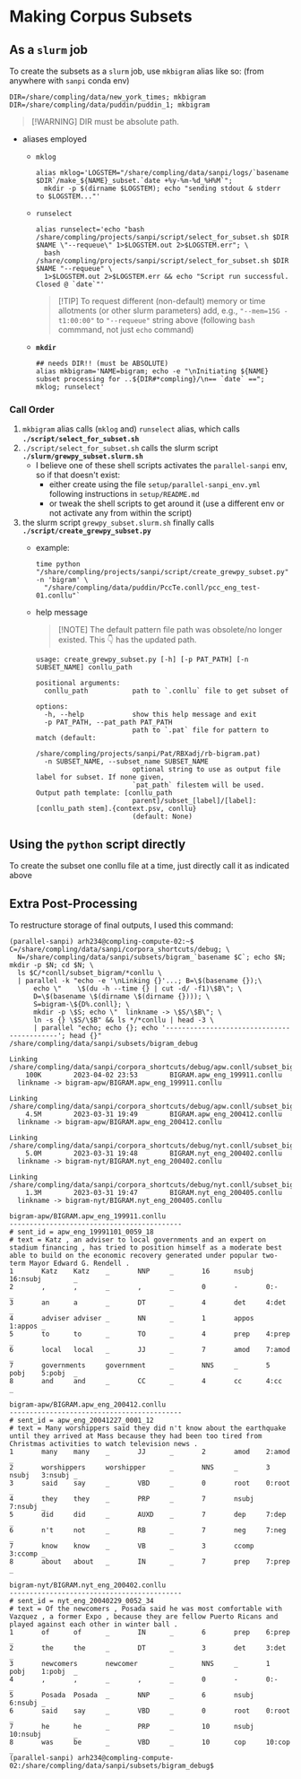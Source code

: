 # Making Corpus Subsets

## As a `slurm` job

To create the subsets as a `slurm` job, use `mkbigram` alias like so:
  (from anywhere with `sanpi` conda env)

  ```shell
  DIR=/share/compling/data/new_york_times; mkbigram
  DIR=/share/compling/data/puddin/puddin_1; mkbigram
  ```

  > [!WARNING] DIR must be absolute path.

- aliases employed
  - `mklog`
    ```shell
    alias mklog='LOGSTEM="/share/compling/data/sanpi/logs/`basename $DIR`/make_${NAME}_subset.`date +%y-%m-%d_%H%M`"; 
      mkdir -p $(dirname $LOGSTEM); echo "sending stdout & stderr to $LOGSTEM..."'
    ```
  - `runselect`    
    ```shell
    alias runselect='echo "bash /share/compling/projects/sanpi/script/select_for_subset.sh $DIR $NAME \"--requeue\" 1>$LOGSTEM.out 2>$LOGSTEM.err"; \
      bash /share/compling/projects/sanpi/script/select_for_subset.sh $DIR $NAME "--requeue" \
      1>$LOGSTEM.out 2>$LOGSTEM.err && echo "Script run successful. Closed @ `date`"'
    ```

    > [!TIP] To request different (non-default) memory or time allotments (or other slurm parameters)
    > add, e.g., `"--mem=15G -t1:00:00"` to `"--requeue"` string above (following `bash` commmand, not just `echo` command)
  - **`mkdir`**
    ```shell
    ## needs DIR!! (must be ABSOLUTE)
    alias mkbigram='NAME=bigram; echo -e "\nInitiating ${NAME} subset processing for ..${DIR#*compling}/\n== `date` =="; mklog; runselect'
    ```

### Call Order

1. `mkbigram` alias calls (`mklog` and) `runselect` alias, which calls **`./script/select_for_subset.sh`**
2. `./script/select_for_subset.sh` calls the slurm script **`./slurm/grewpy_subset.slurm.sh`**
   - I believe one of these shell scripts activates the `parallel-sanpi` env, so if that doesn't exist:
     - either create using the file `setup/parallel-sanpi_env.yml` following instructions in `setup/README.md`
     - or tweak the shell scripts to get around it (use a different env or not activate any from within the script)
3. the slurm script `grewpy_subset.slurm.sh` finally calls **`./script/create_grewpy_subset.py`**
   - example:

     ```shell
     time python "/share/compling/projects/sanpi/script/create_grewpy_subset.py" -n 'bigram' \
       "/share/compling/data/puddin/PccTe.conll/pcc_eng_test-01.conllu"`
     ```

   - help message
     > [!NOTE] The default pattern file path was obsolete/no longer existed. This 👇 has the updated path.

     ```log
     usage: create_grewpy_subset.py [-h] [-p PAT_PATH] [-n SUBSET_NAME] conllu_path
 
     positional arguments:
       conllu_path           path to `.conllu` file to get subset of
 
     options:
       -h, --help            show this help message and exit
       -p PAT_PATH, --pat_path PAT_PATH
                             path to `.pat` file for pattern to match (default:
                             /share/compling/projects/sanpi/Pat/RBXadj/rb-bigram.pat)
       -n SUBSET_NAME, --subset_name SUBSET_NAME
                             optional string to use as output file label for subset. If none given,
                             `pat_path` filestem will be used. Output path template: [conllu_path
                             parent]/subset_[label]/[label]:[conllu_path stem].{context.psv, conllu}
                             (default: None)
     ```

## Using the `python` script directly

To create the subset one conllu file at a time, just directly call it as indicated above

## Extra Post-Processing

To restructure storage of final outputs, I used this command:

```shell
(parallel-sanpi) arh234@compling-compute-02:~$ C=/share/compling/data/sanpi/corpora_shortcuts/debug; \
  N=/share/compling/data/sanpi/subsets/bigram_`basename $C`; echo $N; mkdir -p $N; cd $N; \
  ls $C/*conll/subset_bigram/*conllu \
  | parallel -k "echo -e '\nLinking {}'...; B=\$(basename {});\
      echo \"    \$(du -h --time {} | cut -d/ -f1)\$B\"; \
      D=\$(basename \$(dirname \$(dirname {}))); \
      S=bigram-\${D%.conll}; \
      mkdir -p \$S; echo \"  linkname -> \$S/\$B\"; \
      ln -s {} \$S/\$B" && ls */*conllu | head -3 \
      | parallel "echo; echo {}; echo '-------------------------------------------'; head {}"
/share/compling/data/sanpi/subsets/bigram_debug

Linking /share/compling/data/sanpi/corpora_shortcuts/debug/apw.conll/subset_bigram/BIGRAM.apw_eng_199911.conllu...
    100K        2023-04-02 23:53        BIGRAM.apw_eng_199911.conllu
  linkname -> bigram-apw/BIGRAM.apw_eng_199911.conllu

Linking /share/compling/data/sanpi/corpora_shortcuts/debug/apw.conll/subset_bigram/BIGRAM.apw_eng_200412.conllu...
    4.5M        2023-03-31 19:49        BIGRAM.apw_eng_200412.conllu
  linkname -> bigram-apw/BIGRAM.apw_eng_200412.conllu

Linking /share/compling/data/sanpi/corpora_shortcuts/debug/nyt.conll/subset_bigram/BIGRAM.nyt_eng_200402.conllu...
    5.0M        2023-03-31 19:48        BIGRAM.nyt_eng_200402.conllu
  linkname -> bigram-nyt/BIGRAM.nyt_eng_200402.conllu

Linking /share/compling/data/sanpi/corpora_shortcuts/debug/nyt.conll/subset_bigram/BIGRAM.nyt_eng_200405.conllu...
    1.3M        2023-03-31 19:47        BIGRAM.nyt_eng_200405.conllu
  linkname -> bigram-nyt/BIGRAM.nyt_eng_200405.conllu

bigram-apw/BIGRAM.apw_eng_199911.conllu
-------------------------------------------
# sent_id = apw_eng_19991101_0059_18
# text = Katz , an adviser to local governments and an expert on stadium financing , has tried to position himself as a moderate best able to build on the economic recovery generated under popular two-term Mayor Edward G. Rendell .
1       Katz    Katz    _       NNP     _       16      nsubj   16:nsubj        _
2       ,       ,       _       ,       _       0       -       0:-     _
3       an      a       _       DT      _       4       det     4:det   _
4       adviser adviser _       NN      _       1       appos   1:appos _
5       to      to      _       TO      _       4       prep    4:prep  _
6       local   local   _       JJ      _       7       amod    7:amod  _
7       governments     government      _       NNS     _       5       pobj    5:pobj  _
8       and     and     _       CC      _       4       cc      4:cc    _

bigram-apw/BIGRAM.apw_eng_200412.conllu
-------------------------------------------
# sent_id = apw_eng_20041227_0001_12
# text = Many worshippers said they did n't know about the earthquake until they arrived at Mass because they had been too tired from Christmas activities to watch television news .
1       many    many    _       JJ      _       2       amod    2:amod  _
2       worshippers     worshipper      _       NNS     _       3       nsubj   3:nsubj _
3       said    say     _       VBD     _       0       root    0:root  _
4       they    they    _       PRP     _       7       nsubj   7:nsubj _
5       did     did     _       AUXD    _       7       dep     7:dep   _
6       n't     not     _       RB      _       7       neg     7:neg   _
7       know    know    _       VB      _       3       ccomp   3:ccomp _
8       about   about   _       IN      _       7       prep    7:prep  _

bigram-nyt/BIGRAM.nyt_eng_200402.conllu
-------------------------------------------
# sent_id = nyt_eng_20040229_0052_34
# text = Of the newcomers , Posada said he was most comfortable with Vazquez , a former Expo , because they are fellow Puerto Ricans and played against each other in winter ball .
1       of      of      _       IN      _       6       prep    6:prep  _
2       the     the     _       DT      _       3       det     3:det   _
3       newcomers       newcomer        _       NNS     _       1       pobj    1:pobj  _
4       ,       ,       _       ,       _       0       -       0:-     _
5       Posada  Posada  _       NNP     _       6       nsubj   6:nsubj _
6       said    say     _       VBD     _       0       root    0:root  _
7       he      he      _       PRP     _       10      nsubj   10:nsubj        _
8       was     be      _       VBD     _       10      cop     10:cop  _
(parallel-sanpi) arh234@compling-compute-02:/share/compling/data/sanpi/subsets/bigram_debug$
```
